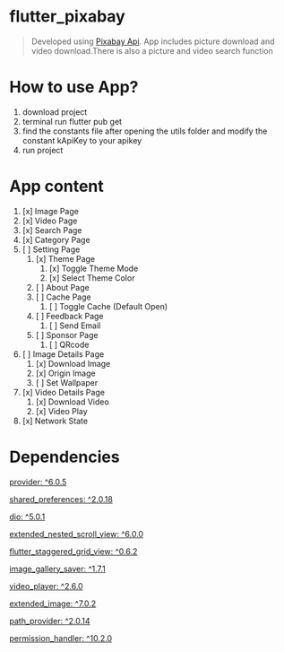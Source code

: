 # flutter_pixabay

> Developed using [Pixabay Api](https://pixabay.com/zh/service/about/api/). App includes picture
> download and video download.There is also a picture and video search function

# How to use App?

1. download project
2. terminal run flutter pub get
3. find the constants file after opening the utils folder and modify the constant kApiKey to your
   apikey
4. run project

# App content

1. [x] Image Page
3. [x] Video Page
4. [x] Search Page
5. [x] Category Page
6. [ ] Setting Page
    1. [x] Theme Page
        1. [x] Toggle Theme Mode
        2. [x] Select Theme Color
    2. [ ] About Page
    3. [ ] Cache Page
        1. [ ] Toggle Cache (Default Open)
    4. [ ] Feedback Page
        1. [ ] Send Email
    5. [ ] Sponsor Page
        1. [ ] QRcode
7. [ ] Image Details Page
    1. [x] Download Image
    2. [x] Origin Image
    3. [ ] Set Wallpaper
8. [x] Video Details Page
    1. [x] Download Video
    2. [x] Video Play
9. [x] Network State

# Dependencies

[provider: ^6.0.5]("https://pub.dev/packages/provider")

[shared_preferences: ^2.0.18]("https://pub.dev/packages/shared_preferences")

[dio: ^5.0.1]("https://pub.dev/packages/dio")

[extended_nested_scroll_view: ^6.0.0]("https://pub.dev/packages/extended_nested_scroll_view")

[flutter_staggered_grid_view: ^0.6.2]("https://pub.dev/packages/flutter_staggered_grid_view")

[image_gallery_saver: ^1.7.1]("https://pub.dev/packages/image_gallery_saver")

[video_player: ^2.6.0]("https://pub.dev/packages/video_player")

[extended_image: ^7.0.2]("https://pub.dev/packages/extended_image")

[path_provider: ^2.0.14]("https://pub.dev/packages/path_provider")

[permission_handler: ^10.2.0]("https://pub.dev/packages/permission_handler")